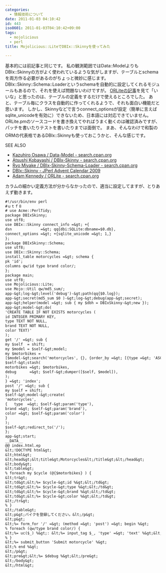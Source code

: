 ```yaml
---
categories:
  - 情報技術について
date: 2011-01-03 04:10:42
id: 443
iso8601: 2011-01-03T04:10:42+09:00
tags:
  - mojolicious
  - perl
title: Mojolicious::LiteでDBIx::Skinnyを使ってみた

---
```


基本的には前記事と同じです。
私の観測範囲ではData::ModelよりもDBIx::Skinnyの方がよく使われているような気がしますが、テーブルとschemaを両方作る必要があるのがちょっと微妙に感じます。
DBIx::Skinny::Schema::Loaderというschemaを自動的に設定してくれるモジュールもあるので、それを使えば問題ないわけですが。
<a href="https://github.com/kraih/mojo/wiki">ORLiteの記事</a>を見て「いいな」と思ったのは、テーブルの定義をするだけで使えるところでした。
あと、テーブル毎にクラスを自動的に作ってくれるようで、それも面白い機能だと思います。
しかし、Skinnyなどで言うconnect_optionsが設定（簡単に言えばsqlite_unicodeを有効に）できないため、日本語には対応できていません。
ORLite.pmのソースコードを書き換えてやればうまく動くのは確認済みですが、パッチを書いたりテストを書いたりまでは面倒で&#133;。
まあ、そんなわけで和製のORMの代表格であるDBIx::Skinnyも使っておこうかと、そんな感じです。
<div>
<p>SEE ALSO</p>
<ul>
<li><a href="http://search.cpan.org/dist/Data-Model/">Kazuhiro Osawa / Data-Model - search.cpan.org</a></li>
<li><a href="http://search.cpan.org/dist/DBIx-Skinny/">Atsushi Kobayashi / DBIx-Skinny - search.cpan.org</a></li>
<li><a href="http://search.cpan.org/dist/DBIx-Skinny-Schema-Loader/">Ryo Miyake / DBIx-Skinny-Schema-Loader - search.cpan.org</a></li>
<li><a href="http://perl-users.jp/articles/advent-calendar/2009/dbix-skinny/">DBIx::Skinny - JPerl Advent Calendar 2009</a></li>
<li><a href="http://search.cpan.org/dist/ORLite/">Adam Kennedy / ORLite - search.cpan.org</a></li>
</ul>
</div>


カラムの細かい定義方法が分からなかったので、適当に設定してますが、とりあえず動きます。
```default
#!/usr/bin/env perl
#ｕｔｆ８
# use Acme::PerlTidy;
package DBIxSkinny;
use utf8;
use DBIx::Skinny connect_info =&gt; +{
dsn             =&gt; qq{dbi:SQLite:dbname=$0.db},
connect_options =&gt; +{sqlite_unicode =&gt; 1,}
};
package DBIxSkinny::Schema;
use utf8;
use DBIx::Skinny::Schema;
install_table motorcycles =&gt; schema {
pk 'id';
columns qw/id type brand color/;
};
package main;
use utf8;
use Mojolicious::Lite;
use Mojo::Util qw/md5_sum/;
app-&gt;log-&gt;level('debug')-&gt;path(qq{$0.log});
app-&gt;secret(md5_sum $0 )-&gt;log-&gt;debug(app-&gt;secret);
app-&gt;helper(model =&gt; sub { my $dbh = DBIxSkinny-&gt;new });
app-&gt;model-&gt;do(
'CREATE TABLE IF NOT EXISTS motorcycles (
id INTEGER PRIMARY KEY,
type TEXT NOT NULL,
brand TEXT NOT NULL,
color TEXT)'
);
get '/' =&gt; sub {
my $self  = shift;
my $model = $self-&gt;model;
my $motorbikes =
[$model-&gt;search('motorcycles', {}, {order_by =&gt; [{type =&gt; 'ASC'}]},)];
$self-&gt;stash(
motorbikes =&gt; $motorbikes,
debug      =&gt; $self-&gt;dumper([$self, $model]),
);
} =&gt; 'index';
post '/' =&gt; sub {
my $self = shift;
$self-&gt;model-&gt;create(
'motorcycles',
{   type  =&gt; $self-&gt;param('type'),
brand =&gt; $self-&gt;param('brand'),
color =&gt; $self-&gt;param('color')
}
);
$self-&gt;redirect_to('/');
};
app-&gt;start;
__DATA__
@@ index.html.ep
&lt;!DOCTYPE html&gt;
&lt;html&gt;
&lt;head&gt;&lt;title&gt;Motorcycles&lt;/title&gt;&lt;/head&gt;
&lt;body&gt;
&lt;table&gt;
% foreach my $cycle (@{$motorbikes} ) {
&lt;tr&gt;
&lt;td&gt;&lt;%= $cycle-&gt;id %&gt;&lt;/td&gt;
&lt;td&gt;&lt;%= $cycle-&gt;type %&gt;&lt;/td&gt;
&lt;td&gt;&lt;%= $cycle-&gt;brand %&gt;&lt;/td&gt;
&lt;td&gt;&lt;%= $cycle-&gt;color %&gt;&lt;/td&gt;
&lt;/tr&gt;
% }
&lt;/table&gt;
&lt;p&gt;バイクを登録してください。&lt;/p&gt;
&lt;p&gt;
&lt;%= form_for '/' =&gt; (method =&gt; 'post') =&gt; begin %&gt;
% foreach (qw/type brand color/) {
&lt;%= uc($_) %&gt;: &lt;%= input_tag $_, 'type' =&gt; 'text' %&gt;&lt;br /&gt;
% }
&lt;%= submit_button 'Submit motorcycle' %&gt;
&lt;% end %&gt;
&lt;/p&gt;
&lt;pre&gt;&lt;%= $debug %&gt;&lt;/pre&gt;
&lt;/body&gt;
&lt;/html&gt;
```
    	